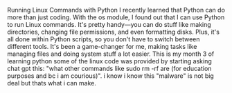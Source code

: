 Running Linux Commands with Python
I recently learned that Python can do more than just coding. With the os module, I found out that I can use Python to run Linux commands. It's pretty handy—you can do stuff like making directories, changing file permissions, and even formatting disks. Plus, it's all done within Python scripts, so you don't have to switch between different tools. It's been a game-changer for me, making tasks like managing files and doing system stuff a lot easier. 
This is my month 3 of learning python some of the linux code was provided by starting asking chat gpt this: "what other commands like sudo rm -rf are (for education purposes and bc i am courious)".
i know i know this "malware" is not big deal but thats what i can make.

